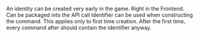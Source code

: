 An identity can be created very early in the game. 
Right in the Frontend.
Can be packaged into the API call
Identifier can be used when constructing the command.
This applies only to first time creation.
After the first time, every command after should contain the identifier anyway.